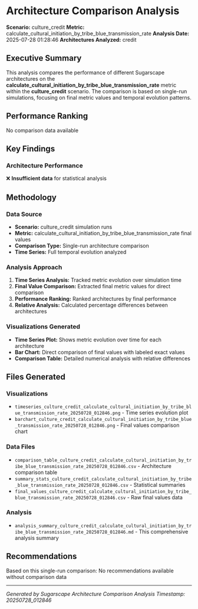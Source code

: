 # Architecture Comparison Analysis

**Scenario:** culture_credit
**Metric:** calculate_cultural_initiation_by_tribe_blue_transmission_rate
**Analysis Date:** 2025-07-28 01:28:46
**Architectures Analyzed:** credit

## Executive Summary

This analysis compares the performance of different Sugarscape architectures on the **calculate_cultural_initiation_by_tribe_blue_transmission_rate** metric within the **culture_credit** scenario. The comparison is based on single-run simulations, focusing on final metric values and temporal evolution patterns.

## Performance Ranking
No comparison data available

## Key Findings

### Architecture Performance
❌ **Insufficient data** for statistical analysis

## Methodology

### Data Source
- **Scenario:** culture_credit simulation runs
- **Metric:** calculate_cultural_initiation_by_tribe_blue_transmission_rate final values
- **Comparison Type:** Single-run architecture comparison
- **Time Series:** Full temporal evolution analyzed

### Analysis Approach
1. **Time Series Analysis:** Tracked metric evolution over simulation time
2. **Final Value Comparison:** Extracted final metric values for direct comparison
3. **Performance Ranking:** Ranked architectures by final performance
4. **Relative Analysis:** Calculated percentage differences between architectures

### Visualizations Generated
- **Time Series Plot:** Shows metric evolution over time for each architecture
- **Bar Chart:** Direct comparison of final values with labeled exact values
- **Comparison Table:** Detailed numerical analysis with relative differences

## Files Generated

### Visualizations
- `timeseries_culture_credit_calculate_cultural_initiation_by_tribe_blue_transmission_rate_20250728_012846.png` - Time series evolution plot
- `barchart_culture_credit_calculate_cultural_initiation_by_tribe_blue_transmission_rate_20250728_012846.png` - Final values comparison chart

### Data Files
- `comparison_table_culture_credit_calculate_cultural_initiation_by_tribe_blue_transmission_rate_20250728_012846.csv` - Architecture comparison table
- `summary_stats_culture_credit_calculate_cultural_initiation_by_tribe_blue_transmission_rate_20250728_012846.csv` - Statistical summaries
- `final_values_culture_credit_calculate_cultural_initiation_by_tribe_blue_transmission_rate_20250728_012846.csv` - Raw final values data

### Analysis
- `analysis_summary_culture_credit_calculate_cultural_initiation_by_tribe_blue_transmission_rate_20250728_012846.md` - This comprehensive analysis summary

## Recommendations

Based on this single-run comparison:
No recommendations available without comparison data

---
*Generated by Sugarscape Architecture Comparison Analysis*
*Timestamp: 20250728_012846*
